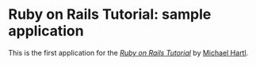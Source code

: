 # Ruby on Rails Tutorial: sample application

This is the first application for the 
[*Ruby on Rails Tutorial*](http://railstutorial.org/)
by [Michael Hartl](http://michaelhartl.com/).

